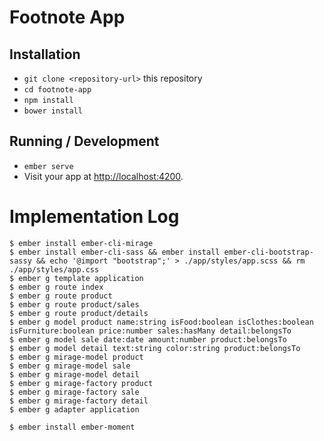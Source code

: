 # Footnote App

## Installation

* `git clone <repository-url>` this repository
* `cd footnote-app`
* `npm install`
* `bower install`

## Running / Development

* `ember serve`
* Visit your app at [http://localhost:4200](http://localhost:4200).

# Implementation Log

```
$ ember install ember-cli-mirage
$ ember install ember-cli-sass && ember install ember-cli-bootstrap-sassy && echo '@import "bootstrap";' > ./app/styles/app.scss && rm ./app/styles/app.css
$ ember g template application
$ ember g route index
$ ember g route product
$ ember g route product/sales
$ ember g route product/details
$ ember g model product name:string isFood:boolean isClothes:boolean isFurniture:boolean price:number sales:hasMany detail:belongsTo
$ ember g model sale date:date amount:number product:belongsTo
$ ember g model detail text:string color:string product:belongsTo
$ ember g mirage-model product
$ ember g mirage-model sale
$ ember g mirage-model detail
$ ember g mirage-factory product
$ ember g mirage-factory sale
$ ember g mirage-factory detail
$ ember g adapter application

$ ember install ember-moment
```

